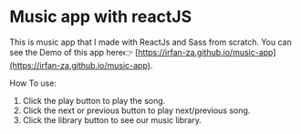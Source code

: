 # Music app with reactJS

This is music app that I made with ReactJs and Sass from scratch.
You can see the Demo of this app here👉 [https://irfan-za.github.io/music-app](https://irfan-za.github.io/music-app).

How To use:
1. Click the play button to play the song.
2. Click the next or previous button to play next/previous song.
3. Click the library button to see our music library.


